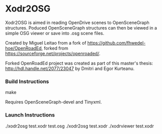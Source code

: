 # Xodr2OSG

Xodr2OSG is aimed in reading OpenDrive scenes to OpenSceneGraph structures. 
Poduced OpenSceneGraph structures can then be viewed in a simple OSG viewer or save into .osg scene files.

Created by Miguel Leitao from a fork of https://github.com/fhwedel-hoe/OpenRoadEd, 
forked from https://sourceforge.net/projects/openroaded/.  

Forked OpenRoadEd project was created as part of this master's thesis: http://hdl.handle.net/2077/23047 by Dmitri and Egor Kurteanu.  

### Build Instructions

make

Requires OpenSceneGraph-devel and Tinyxml.

### Launch Instructions

./xodr2osg test.xodr test.osg
./xodr2osg test.xodr 
./xodrviewer test.xodr

